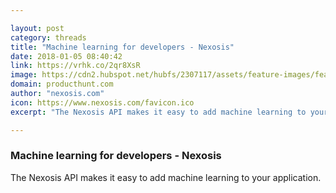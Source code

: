 ```yaml
---

layout: post
category: threads
title: "Machine learning for developers - Nexosis"
date: 2018-01-05 08:40:42
link: https://vrhk.co/2qr8XsR
image: https://cdn2.hubspot.net/hubfs/2307117/assets/feature-images/feature-image-general.jpg
domain: producthunt.com
author: "nexosis.com"
icon: https://www.nexosis.com/favicon.ico
excerpt: "The Nexosis API makes it easy to add machine learning to your application."

---
```


### Machine learning for developers - Nexosis

The Nexosis API makes it easy to add machine learning to your application.